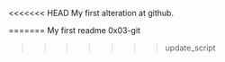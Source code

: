 <<<<<<< HEAD
My first alteration at github.

=======
My first readme
0x03-git
>>>>>>> update_script
